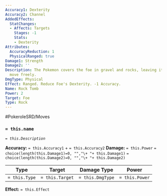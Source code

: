 ```yaml
---
Accuracy1: Dexterity
Accuracy2: Channel
AddedEffects:
  StatChanges:
  - Affects: Targets
    Stages: -1
    Stats:
    - Dexterity
Attributes:
  AccuracyReduction: 1
  PhysicalRanged: true
Damage1: Strength
Damage2: ''
Description: The Pokemon covers the foe in gravel and rocks, leaving it unable to
  move freely.
DmgType: Physical
Effect: Ranged. Reduce Foe's Dexterity. -1 Accuracy.
Name: Rock Tomb
Power: 2
Target: Foe
Type: Rock
---
```


#PokeroleSRD/Moves

### `= this.name` 
*`= this.Description`*

**Accuracy:** `= this.Accuracy1` + `= this.Accuracy2`
**Damage:** `= this.Power` `= choice(length(this.Damage1)=0, "","\+ "+ this.Damage1)` `= choice(length(this.Damage2)=0, "","\+ "+ this.Damage2)`

| Type          | Target          | Damage Type          | Power          |
| ------------- | --------------- | ---------------- | -------------- |
| `= this.Type` | `= this.Target` | `= this.DmgType` | `= this.Power` | 

**Effect:** `= this.Effect`